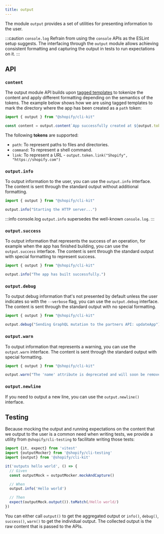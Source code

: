 ```yaml
---
title: output
---
```


The module `output` provides a set of utilities for presenting information to the user.

:::caution `console.log`
Refrain from using the `console` APIs as the ESLint setup suggests. The interfacing through the `output` module allows achieving consistent formatting and capturing the output in tests to run expectations on it.
:::

## API

### `content`

The output module API builds upon [tagged templates](https://developer.mozilla.org/en-US/docs/Web/JavaScript/Reference/Template_literals#tagged_templates) to tokenize the content and apply different formatting depending on the semantics of the tokens.
The example below shows how we are using tagged templates to mark the directory where the app has been created as a `path` token:

```ts
import { output } from "@shopify/cli-kit"

const content = output.content`App successfully created at ${output.token.path("/path/to/the/app")}`
```

The following **tokens** are supported:

- `path`: To represent paths to files and directories.
- `command`: To represent a shell command.
- `link`: To represent a URL - `output.token.link("Shopify", "https://shopify.com")`


### `output.info`

To output information to the user, you can use the `output.info` interface.
The content is sent through the standard output without additional formatting.

```ts
import { output } from "@shopify/cli-kit"

output.info("Starting the HTTP server...")
```

:::info console.log
`output.info` supersedes the well-known `console.log`.
:::

### `output.success`

To output information that represents the success of an operation, for example when the app has finished building, you can use the `output.success` interface.
The content is sent through the standard output with special formatting to represent success.


```ts
import { output } from "@shopify/cli-kit"

output.info("The app has built successfully.")
```

### `output.debug`

To output debug information that's not presented by default unless the user indicates so with the `--verbose` flag, you can use the `output.debug` interface.
The content is sent through the standard output with no special formatting.

```ts
import { output } from "@shopify/cli-kit"

output.debug("Sending GraphQL mutation to the partners API: updateApp")
```

### `output.warn`

To output information that represents a warning, you can use the `output.warn` interface.
The content is sent through the standard output with special formatting.

```ts
import { output } from "@shopify/cli-kit"

output.warn("The 'name' attribute is deprecated and will soon be removed.")
```

### `output.newline`

If you need to output a new line, you can use the `output.newline()` interface.

## Testing

Because mocking the output and running expectations on the content that we output to the user is a common need when writing tests, we provide a utility from `@shopify/cli-testing` to facilitate writing those tests:

```ts
import {it, expect} from 'vitest'
import {outputMocker} from '@shopify/cli-testing'
import {output} from '@shopify/cli-kit'

it('outputs hello world', () => {
  // Given
  const outputMock = outputMocker.mockAndCapture()

  // When
  output.info('Hello world')

  // Then
  expect(outputMock.output()).toMatch(/Hello world/)
})
```

You can either call `output()` to get the aggregated output or `info()`, `debug()`, `success()`, `warn()` to get the individual output. The collected output is the raw content that is passed to the APIs.
